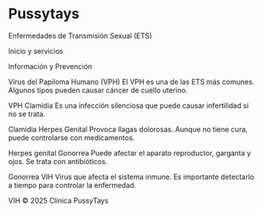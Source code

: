 # Pussytays
Enfermedades de Transmisión Sexual (ETS)

Inicio y servicios

Información y Prevención

Virus del Papiloma Humano (VPH)
El VPH es una de las ETS más comunes. Algunos tipos pueden causar cáncer de cuello uterino.

VPH
Clamidia
Es una infección silenciosa que puede causar infertilidad si no se trata.

Clamidia
Herpes Genital
Provoca llagas dolorosas. Aunque no tiene cura, puede controlarse con medicamentos.

Herpes genital
Gonorrea
Puede afectar el aparato reproductor, garganta y ojos. Se trata con antibióticos.

Gonorrea
VIH
Virus que afecta el sistema inmune. Es importante detectarlo a tiempo para controlar la enfermedad.

VIH
© 2025 Clínica PussyTays
